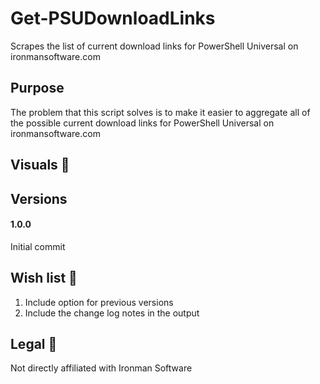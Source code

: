 # Get-PSUDownloadLinks
Scrapes the list of current download links for PowerShell Universal on ironmansoftware.com

## Purpose

The problem that this script solves is to make it easier to aggregate all of the possible current download links for PowerShell Universal on ironmansoftware.com

## Visuals 👀



## Versions

#### 1.0.0

Initial commit

## Wish list 🌠

1. Include option for previous versions
2. Include the change log notes in the output

## Legal 🦉

Not directly affiliated with Ironman Software
